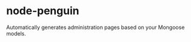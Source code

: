 node-penguin
============

Automatically generates administration pages based on your Mongoose models.
